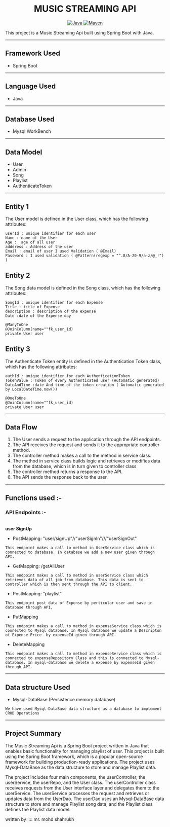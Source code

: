 <center>
<h1> MUSIC STREAMING API </h1>
</center>
<center>
<a href="Java url">
    <img alt="Java" src="https://img.shields.io/badge/Java->=8-darkblue.svg" />
</a>
<a href="Maven url" >
    <img alt="Maven" src="https://img.shields.io/badge/maven-3.0.5-brightgreen.svg" />
</a>
</center>

This project is a Music Streaming Api built using Spring Boot with Java.

---

## Framework Used
* Spring Boot

---

## Language Used
* Java

---
## Database Used
* Mysql WorkBench
---

## Data Model 
* User
* Admin
* Song
* Playlist
* AuthenticateToken
 --- 
## Entity 1
The User  model is defined in the User class, which has the following attributes:
```
userId : unique identifier for each user
Name : name of the User
Age :  age of all user
adderess : Address of the user
Email : email of user I used Validation ( @Email)
Password : I used validation ( @Pattern(regexp = "^.8/A-Z0-9/a-z/@_!") )

```

## Entity 2

The Song data model is defined in the Song class, which has the following attributes:
```
SongId : unique identifier for each Expense
Title : title of Expense 
description : description of the expense
Date :date of the Expense day

@ManyToOne
@JoinColumn(name=""fk_user_id)
private User user

```
## Entity 3

The Authenticate Token  entity is defined in the Authentication Token class, which has the following attributes:
```
authId : unique identifier for each AuthenticationToken
TokenValue : Token of every Authenticated user (Automatic generated) 
DateAndTime :date And time of the token creation ( Automatic generated by LocalDateTime.now())

@OneToOne
@JoinColumn(name=""fk_user_id)
private User user
```
---

## Data Flow

1. The User sends a request to the application through the API endpoints.
2. The API receives the request and sends it to the appropriate controller method.
3. The controller method makes a call to the method in service class.
4. The method in service class builds logic and retrieves or modifies data from the database, which is in turn given to controller class
5. The controller method returns a response to the API.
6. The API sends the response back to the user.

---

## Functions used :-

### API Endpoints :-
</br>
<b> user SignUp </b>

* PostMapping: "user/signUp"//"userSignIn"///"userSignOut"
```
This endpoint makes a call to method in UserService class which is connected to database. In database we add a new user given through API.
```

* GetMapping: /getAllUser
```
This endpoint makes a call to method in userService class which retrieves data of all job from database. This data is sent to controller which is then sent through the API to client.

```

* PostMapping: "playlist"
```
This endpoint post data of Expense by perticular user and save in database through API,
```

* PutMapping
```
This endpoint makes a call to method in expenseService class which is connected to Mysql database. In Mysql database we update a Descripton of Expense Price  by expenseId given through API.
```

* DeleteMapping
```
This endpoint makes a call to method in expenseService class which is connected to expenseRepository Class and this is connected to Mysql-database. In mysql-database we delete a expense by expenseId given through API.
```

---

## Data structure Used
* Mysql-DataBase (Persistence memory database)
```
We have used Mysql-DataBase data structure as a database to implement CRUD Operations 
```
---

## Project Summary

The  Music Streaming Api is a Spring Boot project written in Java that enables basic functionality for managing playlist of user. This project is built using the Spring Boot framework, which is a popular open-source framework for building production-ready applications. The project uses Mysql-DataBase as the data structure to store and manage  Playlist  data.

The project includes four main components, the userController, the userService, the userRepo, and the User class. The userController class receives requests from the User interface layer and delegates them to the userService. The userService processes the request and retrieves or updates data from the UserDao. The userDao uses an Mysql-DataBase data structure to store and manage Playlist song data, and the Playlist class defines the Playlist  data model.

 written by :::: mr. mohd shahrukh
